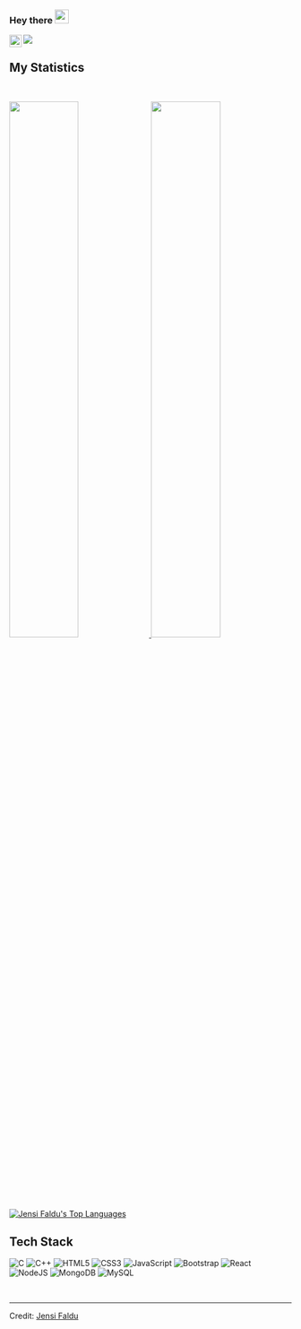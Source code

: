 ### Hey there <img src="https://media.giphy.com/media/hvRJCLFzcasrR4ia7z/giphy.gif" width="25px">


<a href="https://www.linkedin.com/in/faldu-jensi">
  <img align="left" alt="Jensi's LinkedIn" width="22px" src="https://raw.githubusercontent.com/peterthehan/peterthehan/master/assets/linkedin.svg" />
</a>



![](https://api.visitorbadge.io/api/VisitorHit?user=estruyf&repo=shubhamrupapara&countColor=blue)
<br>

<p>
</p>


## My Statistics

<br/>
<p align="left">
  <a href="https://github.com/falduj">
  <img width="49.5%" src="https://github-readme-stats.vercel.app/api?username=falduj&show_icons=true&theme=gruvbox&hide_border=true" />
    <img width="49.5%" src="https://github-readme-streak-stats.herokuapp.com/?user=falduj&theme=gruvbox&hide_border=true" />
  </a>
</p>
<br>




  <a href="https://github.com/falduj/github-readme-stats"><img alt="Jensi Faldu's Top Languages" src="https://github-readme-stats.vercel.app/api/top-langs/?username=falduj&langs_count=8&count_private=true&layout=compact&theme=react&hide_border=true&bg_color=0D1117" /></a>
  <br/>

## Tech Stack
  ![C](https://img.shields.io/badge/c-%2300599C.svg?style=for-the-badge&logo=c&logoColor=white) ![C++](https://img.shields.io/badge/c++-%2300599C.svg?style=for-the-badge&logo=c%2B%2B&logoColor=white) ![HTML5](https://img.shields.io/badge/html5-%23E34F26.svg?style=for-the-badge&logo=html5&logoColor=white)  ![CSS3](https://img.shields.io/badge/css3-%231572B6.svg?style=for-the-badge&logo=css3&logoColor=white) ![JavaScript](https://img.shields.io/badge/javascript-%23323330.svg?style=for-the-badge&logo=javascript&logoColor=%23F7DF1E) ![Bootstrap](https://img.shields.io/badge/bootstrap-%23563D7C.svg?style=for-the-badge&logo=bootstrap&logoColor=white) ![React](https://img.shields.io/badge/react-%2320232a.svg?style=for-the-badge&logo=react&logoColor=%2361DAFB) ![NodeJS](https://img.shields.io/badge/node.js-6DA55F?style=for-the-badge&logo=node.js&logoColor=white) ![MongoDB](https://img.shields.io/badge/MongoDB-%234ea94b.svg?style=for-the-badge&logo=mongodb&logoColor=white) ![MySQL](https://img.shields.io/badge/mysql-%2300f.svg?style=for-the-badge&logo=mysql&logoColor=white)

  
<br/>



------

Credit: [Jensi Faldu](https://github.com/falduj)
